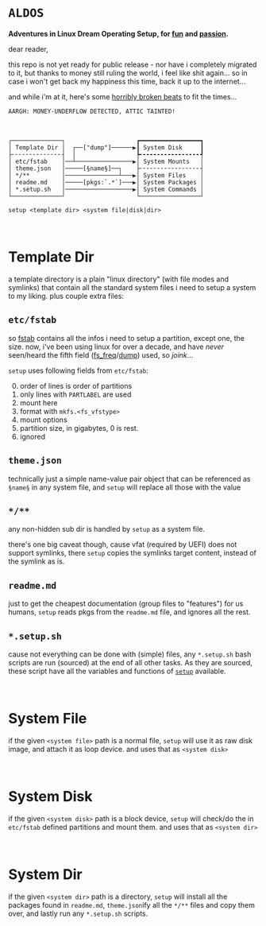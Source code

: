 # `ALDOS`

**Adventures in Linux Dream Operating Setup, for [fun](master/readme.md) and [passion](./desktop/readme.md).**

dear reader,

this repo is not yet ready for public release - nor have i completely migrated to it, but thanks to money still ruling the world, i feel like shit again... so in case i won't get back my happiness this time, back it up to the internet...

and while i'm at it, here's some [horribly broken beats](https://osku.de/music/guten_morgen_sonntag.mp3) to fit the times...

`AARGH: MONEY-UNDERFLOW DETECTED, ATTIC TAINTED!`

<br>

```
┌──────────────┐                    ┏━━━━━━━━━━━━━━━━━┓
│ Template Dir │  ┌──["dump"]──────▶┃ System Disk     ┃
├╴╴╴╴╴╴╴╴╴╴╴╴╴╴┤  │                 ┡╸╸╸╸╸╸╸╸╸╸╸╸╸╸╸╸╸┩
│ etc/fstab    │──┴────────────────▶│ System Mounts   │
│ theme.json   │─────[§name§]──┐    ├╴╴╴╴╴╴╴╴╴╴╴╴╴╴╴╴╴┤
│ */**         │───────────────┴───▶│ System Files    │
│ readme.md    │─────[pkgs:`.*`]───▶│ System Packages │
│ *.setup.sh   │───────────────────▶│ System Commands │
└──────────────┘                    └─────────────────┘
```

```
setup <template dir> <system file|disk|dir>
```

<br>

# Template Dir

a template directory is a plain "linux directory" (with file modes and symlinks) that contain all the standard system files i need to setup a system to my liking. plus couple extra files:

## `etc/fstab`

so [fstab](https://man.archlinux.org/man/fstab.5) contains all the infos i need to setup a partition, except one, the size. now, i've been using linux for over a decade, and have _never_ seen/heard the fifth field ([fs_freq](https://man.archlinux.org/man/fstab.5)/[dump](https://man.archlinux.org/man/dump.8.en)) used, so _joink_... 

`setup` uses following fields from `etc/fstab`:

0. order of lines is order of partitions
1. only lines with `PARTLABEL` are used
2. mount here
3. format with `mkfs.<fs_vfstype>`
4. mount options
5. partition size, in gigabytes, 0 is rest.
6. ignored

## `theme.json`

technically just a simple name-value pair object that can be referenced as `§name§` in any system file, and `setup` will replace all those with the value

## `*/**`

any non-hidden sub dir is handled by `setup` as a system file.

there's one big caveat though, cause vfat (required by UEFI) does not support symlinks, there `setup` copies the symlinks target content, instead of the symlink as is.

## `readme.md`

just to get the cheapest documentation (group files to "features") for us humans, `setup` reads pkgs from the `readme.md` file, and ignores all the rest.

## `*.setup.sh`

cause not everything can be done with (simple) files, any `*.setup.sh` bash scripts are run (sourced) at the end of all other tasks. As they are sourced, these script have all the variables and functions of [`setup`](./setup) available.

<br>

# System File

if the given `<system file>` path is a normal file, `setup` will use it as raw disk image, and attach it as loop device. and uses that as `<system disk>`

<br>

# System Disk

if the given `<system disk>` path is a block device, `setup` will check/do the in `etc/fstab` defined partitions and mount them. and uses that as `<system dir>`

<br>

# System Dir

if the given `<system dir>` path is a directory, `setup` will install all the packages found in `readme.md`, `theme.json`ify all the `*/**` files and copy them over, and lastly run any `*.setup.sh` scripts.
